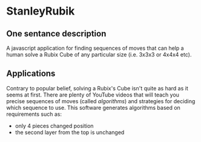 StanleyRubik
============

One sentance description
------------------------
A javascript application for finding sequences of moves that can help a human solve a Rubix Cube of any particular size (i.e. 3x3x3 or 4x4x4 etc).

Applications
------------
Contrary to popular belief, solving a Rubix's Cube isn't quite as hard as it seems at first. There are plenty of YouTube videos that will teach you precise sequences of moves (called *algorithms*) and strategies for deciding which sequence to use. This software generates algorithms based on requirements such as:
 + only 4 pieces changed position
 + the second layer from the top is unchanged
